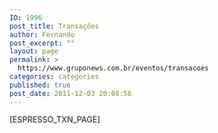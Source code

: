 ```yaml
---
ID: 1996
post_title: Transações
author: Fernando
post_excerpt: ""
layout: page
permalink: >
  https://www.gruponews.com.br/eventos/transacoes
categories: categories
published: true
post_date: 2011-12-03 20:08:56
---
```

[ESPRESSO_TXN_PAGE]

&nbsp;